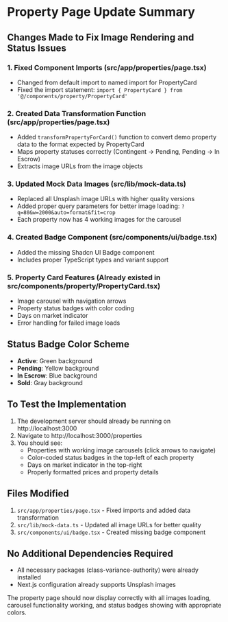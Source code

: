 # Property Page Update Summary

## Changes Made to Fix Image Rendering and Status Issues

### 1. **Fixed Component Imports** (src/app/properties/page.tsx)
- Changed from default import to named import for PropertyCard
- Fixed the import statement: `import { PropertyCard } from '@/components/property/PropertyCard'`

### 2. **Created Data Transformation Function** (src/app/properties/page.tsx)
- Added `transformPropertyForCard()` function to convert demo property data to the format expected by PropertyCard
- Maps property statuses correctly (Contingent → Pending, Pending → In Escrow)
- Extracts image URLs from the image objects

### 3. **Updated Mock Data Images** (src/lib/mock-data.ts)
- Replaced all Unsplash image URLs with higher quality versions
- Added proper query parameters for better image loading: `?q=80&w=2000&auto=format&fit=crop`
- Each property now has 4 working images for the carousel

### 4. **Created Badge Component** (src/components/ui/badge.tsx)
- Added the missing Shadcn UI Badge component
- Includes proper TypeScript types and variant support

### 5. **Property Card Features** (Already existed in src/components/property/PropertyCard.tsx)
- Image carousel with navigation arrows
- Property status badges with color coding
- Days on market indicator
- Error handling for failed image loads

## Status Badge Color Scheme
- **Active**: Green background
- **Pending**: Yellow background  
- **In Escrow**: Blue background
- **Sold**: Gray background

## To Test the Implementation

1. The development server should already be running on http://localhost:3000
2. Navigate to http://localhost:3000/properties
3. You should see:
   - Properties with working image carousels (click arrows to navigate)
   - Color-coded status badges in the top-left of each property
   - Days on market indicator in the top-right
   - Properly formatted prices and property details

## Files Modified
1. `src/app/properties/page.tsx` - Fixed imports and added data transformation
2. `src/lib/mock-data.ts` - Updated all image URLs for better quality
3. `src/components/ui/badge.tsx` - Created missing badge component

## No Additional Dependencies Required
- All necessary packages (class-variance-authority) were already installed
- Next.js configuration already supports Unsplash images

The property page should now display correctly with all images loading, carousel functionality working, and status badges showing with appropriate colors. 